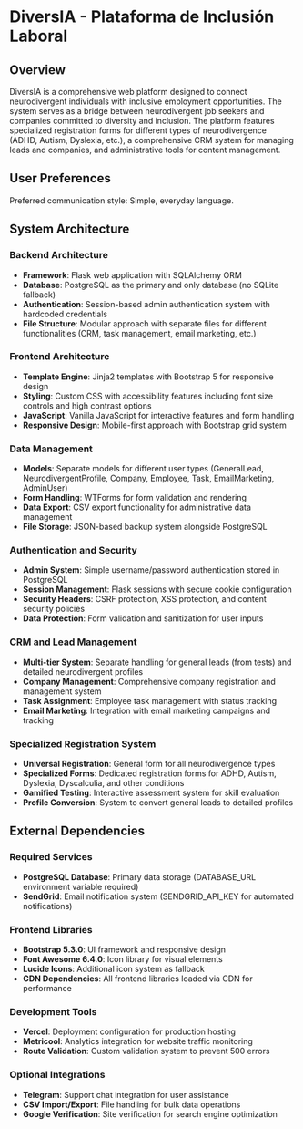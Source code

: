 # DiversIA - Plataforma de Inclusión Laboral

## Overview

DiversIA is a comprehensive web platform designed to connect neurodivergent individuals with inclusive employment opportunities. The system serves as a bridge between neurodivergent job seekers and companies committed to diversity and inclusion. The platform features specialized registration forms for different types of neurodivergence (ADHD, Autism, Dyslexia, etc.), a comprehensive CRM system for managing leads and companies, and administrative tools for content management.

## User Preferences

Preferred communication style: Simple, everyday language.

## System Architecture

### Backend Architecture
- **Framework**: Flask web application with SQLAlchemy ORM
- **Database**: PostgreSQL as the primary and only database (no SQLite fallback)
- **Authentication**: Session-based admin authentication system with hardcoded credentials
- **File Structure**: Modular approach with separate files for different functionalities (CRM, task management, email marketing, etc.)

### Frontend Architecture
- **Template Engine**: Jinja2 templates with Bootstrap 5 for responsive design
- **Styling**: Custom CSS with accessibility features including font size controls and high contrast options
- **JavaScript**: Vanilla JavaScript for interactive features and form handling
- **Responsive Design**: Mobile-first approach with Bootstrap grid system

### Data Management
- **Models**: Separate models for different user types (GeneralLead, NeurodivergentProfile, Company, Employee, Task, EmailMarketing, AdminUser)
- **Form Handling**: WTForms for form validation and rendering
- **Data Export**: CSV export functionality for administrative data management
- **File Storage**: JSON-based backup system alongside PostgreSQL

### Authentication and Security
- **Admin System**: Simple username/password authentication stored in PostgreSQL
- **Session Management**: Flask sessions with secure cookie configuration
- **Security Headers**: CSRF protection, XSS protection, and content security policies
- **Data Protection**: Form validation and sanitization for user inputs

### CRM and Lead Management
- **Multi-tier System**: Separate handling for general leads (from tests) and detailed neurodivergent profiles
- **Company Management**: Comprehensive company registration and management system
- **Task Assignment**: Employee task management with status tracking
- **Email Marketing**: Integration with email marketing campaigns and tracking

### Specialized Registration System
- **Universal Registration**: General form for all neurodivergence types
- **Specialized Forms**: Dedicated registration forms for ADHD, Autism, Dyslexia, Dyscalculia, and other conditions
- **Gamified Testing**: Interactive assessment system for skill evaluation
- **Profile Conversion**: System to convert general leads to detailed profiles

## External Dependencies

### Required Services
- **PostgreSQL Database**: Primary data storage (DATABASE_URL environment variable required)
- **SendGrid**: Email notification system (SENDGRID_API_KEY for automated notifications)

### Frontend Libraries
- **Bootstrap 5.3.0**: UI framework and responsive design
- **Font Awesome 6.4.0**: Icon library for visual elements
- **Lucide Icons**: Additional icon system as fallback
- **CDN Dependencies**: All frontend libraries loaded via CDN for performance

### Development Tools
- **Vercel**: Deployment configuration for production hosting
- **Metricool**: Analytics integration for website traffic monitoring
- **Route Validation**: Custom validation system to prevent 500 errors

### Optional Integrations
- **Telegram**: Support chat integration for user assistance
- **CSV Import/Export**: File handling for bulk data operations
- **Google Verification**: Site verification for search engine optimization